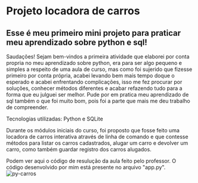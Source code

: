 # Projeto locadora de carros

## Esse é meu primeiro mini projeto para praticar meu aprendizado sobre python e sql!

 Saudações! Sejam bem-vindos a primeira atividade que elaborei por conta propria no meu aprendizado sobre python, era para ser algo pequeno e simples a respeito de uma aula de curso, mas como foi sujerido que fizesse primeiro por conta própria, acabei levando bem mais tempo doque o esperado e acabei enfrentando complicações, isso me fez procurar por soluções, conhecer métodos diferentes e acabar refazendo tudo para a forma que eu julguei ser melhor. 
 Pude por em pratica meu aprendizado de sql também o que foi muito bom, pois foi a parte que mais me deu trabalho de compreender.

 Tecnologias utilizadas: Python e SQLite

 Durante os módulos iniciais do curso, foi proposto que fosse feito uma locadora de carros interativa através de linha de comando e que contesse métodos para listar os carros cadastrados, alugar um carro e devolver um carro, como também guardar registro dos carros alugados.

 Podem ver aqui o código de resulução da aula feito pelo professor. O código desenvolvido por mim está presente no arquivo "app.py".
 ![py-carros](https://github.com/CodePalacio/python-carros/assets/110831570/bf766473-6e04-46f3-8b21-52f3df9ab243)
